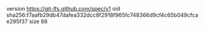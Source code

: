 version https://git-lfs.github.com/spec/v1
oid sha256:f7aafb29db47dafea332dcc8f2918f965fc748366d9cf4c65b049cfcae295f37
size 88
